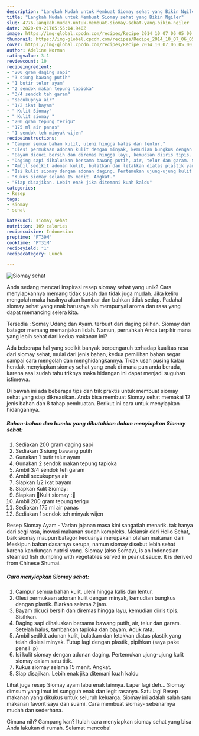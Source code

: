 ```yaml
---
description: "Langkah Mudah untuk Membuat Siomay sehat yang Bikin Ngiler"
title: "Langkah Mudah untuk Membuat Siomay sehat yang Bikin Ngiler"
slug: 4776-langkah-mudah-untuk-membuat-siomay-sehat-yang-bikin-ngiler
date: 2020-09-21T05:55:14.940Z
image: https://img-global.cpcdn.com/recipes/Recipe_2014_10_07_06_05_00_557_c0fd4e19c022dd6f65af/751x532cq70/siomay-sehat-foto-resep-utama.jpg
thumbnail: https://img-global.cpcdn.com/recipes/Recipe_2014_10_07_06_05_00_557_c0fd4e19c022dd6f65af/751x532cq70/siomay-sehat-foto-resep-utama.jpg
cover: https://img-global.cpcdn.com/recipes/Recipe_2014_10_07_06_05_00_557_c0fd4e19c022dd6f65af/751x532cq70/siomay-sehat-foto-resep-utama.jpg
author: Adeline Norman
ratingvalue: 3.1
reviewcount: 10
recipeingredient:
- "200 gram daging sapi"
- "3 siung bawang putih"
- "1 butir telur ayam"
- "2 sendok makan tepung tapioka"
- "3/4 sendok teh garam"
- "secukupnya air"
- "1/2 ikat bayam"
- " Kulit Siomay"
- " Kulit siomay "
- "200 gram tepung terigu"
- "175 ml air panas"
- "1 sendok teh minyak wijen"
recipeinstructions:
- "Campur semua bahan kulit, uleni hingga kalis dan lentur."
- "Olesi permukaan adonan kulit dengan minyak, kemudian bungkus dengan plastik. Biarkan selama 2 jam."
- "Bayam dicuci bersih dan diremas hingga layu, kemudian diiris tipis. Sisihkan."
- "Daging sapi dihaluskan bersama bawang putih, air, telur dan garam. Setelah halus, tambahkan tapioka dan bayam. Aduk rata."
- "Ambil sedikit adonan kulit, bulatkan dan letakkan diatas plastik yang telah diolesi minyak. Tutup lagi dengan plastik, pipihkan (saya pake pensil :p)"
- "Isi kulit siomay dengan adonan daging. Pertemukan ujung-ujung kulit siomay dalam satu titik."
- "Kukus siomay selama 15 menit. Angkat."
- "Siap disajikan. Lebih enak jika ditemani kuah kaldu"
categories:
- Resep
tags:
- siomay
- sehat

katakunci: siomay sehat 
nutrition: 109 calories
recipecuisine: Indonesian
preptime: "PT39M"
cooktime: "PT31M"
recipeyield: "1"
recipecategory: Lunch

---
```



![Siomay sehat](https://img-global.cpcdn.com/recipes/Recipe_2014_10_07_06_05_00_557_c0fd4e19c022dd6f65af/751x532cq70/siomay-sehat-foto-resep-utama.jpg)

Anda sedang mencari inspirasi resep siomay sehat yang unik? Cara menyiapkannya memang tidak susah dan tidak juga mudah. Jika keliru mengolah maka hasilnya akan hambar dan bahkan tidak sedap. Padahal siomay sehat yang enak harusnya sih mempunyai aroma dan rasa yang dapat memancing selera kita.

Tersedia : Somay Udang dan Ayam. terbuat dari daging pilihan. Siomay dan batagor memang memanjakan lidah. Namun, pernahkah Anda terpikir mana yang lebih sehat dari kedua makanan ini?

Ada beberapa hal yang sedikit banyak berpengaruh terhadap kualitas rasa dari siomay sehat, mulai dari jenis bahan, kedua pemilihan bahan segar sampai cara mengolah dan menghidangkannya. Tidak usah pusing kalau hendak menyiapkan siomay sehat yang enak di mana pun anda berada, karena asal sudah tahu triknya maka hidangan ini dapat menjadi suguhan istimewa.


Di bawah ini ada beberapa tips dan trik praktis untuk membuat siomay sehat yang siap dikreasikan. Anda bisa membuat Siomay sehat memakai 12 jenis bahan dan 8 tahap pembuatan. Berikut ini cara untuk menyiapkan hidangannya.

<!--inarticleads1-->

##### Bahan-bahan dan bumbu yang dibutuhkan dalam menyiapkan Siomay sehat:

1. Sediakan 200 gram daging sapi
1. Sediakan 3 siung bawang putih
1. Gunakan 1 butir telur ayam
1. Gunakan 2 sendok makan tepung tapioka
1. Ambil 3/4 sendok teh garam
1. Ambil secukupnya air
1. Siapkan 1/2 ikat bayam
1. Siapkan  Kulit Siomay:
1. Siapkan  🌼Kulit siomay :🌼
1. Ambil 200 gram tepung terigu
1. Sediakan 175 ml air panas
1. Sediakan 1 sendok teh minyak wijen


Resep Siomay Ayam - Varian jajanan masa kini sangatlah menarik. tak hanya dari segi rasa, inovasi makanan sudah kompleks. Melansir dari Hello Sehat, baik siomay maupun batagor keduanya merupakan olahan makanan dari Meskipun bahan dasarnya serupa, namun siomay disebut lebih sehat karena kandungan nutrisi yang. Siomay (also Somay), is an Indonesian steamed fish dumpling with vegetables served in peanut sauce. It is derived from Chinese Shumai. 

<!--inarticleads2-->

##### Cara menyiapkan Siomay sehat:

1. Campur semua bahan kulit, uleni hingga kalis dan lentur.
1. Olesi permukaan adonan kulit dengan minyak, kemudian bungkus dengan plastik. Biarkan selama 2 jam.
1. Bayam dicuci bersih dan diremas hingga layu, kemudian diiris tipis. Sisihkan.
1. Daging sapi dihaluskan bersama bawang putih, air, telur dan garam. Setelah halus, tambahkan tapioka dan bayam. Aduk rata.
1. Ambil sedikit adonan kulit, bulatkan dan letakkan diatas plastik yang telah diolesi minyak. Tutup lagi dengan plastik, pipihkan (saya pake pensil :p)
1. Isi kulit siomay dengan adonan daging. Pertemukan ujung-ujung kulit siomay dalam satu titik.
1. Kukus siomay selama 15 menit. Angkat.
1. Siap disajikan. Lebih enak jika ditemani kuah kaldu


Lihat juga resep Siomay ayam labu enak lainnya. Laper lagi deh… Siomay dimsum yang imut ini sungguh enak dan legit rasanya. Satu lagi Resep makanan yang dikukus untuk seluruh keluarga. Siomay ini adalah salah satu makanan favorit saya dan suami. Cara membuat siomay- sebenarnya mudah dan sederhana. 

Gimana nih? Gampang kan? Itulah cara menyiapkan siomay sehat yang bisa Anda lakukan di rumah. Selamat mencoba!
